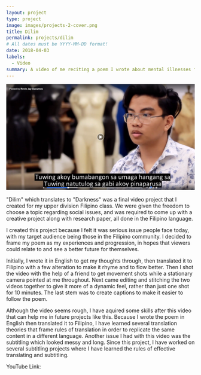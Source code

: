 ```yaml
---
layout: project
type: project
image: images/projects-2-cover.png
title: Dilim
permalink: projects/dilim
# All dates must be YYYY-MM-DD format!
date: 2018-04-03
labels:
  - Video
summary: A video of me reciting a poem I wrote about mental illnesses for my FIL 301 (Third-Level Filipino) class.
---
```


<img class="ui large bottom floated rounded image" src="../images/Project-2.PNG">

"Dilim" which translates to "Darkness" was a final video project that I created for my upper division Filipino class. We were given the freedom to choose a topic regarding social issues, and was required to come up with a creative project along with research paper, all done in the Filipino language. 

I created this project because I felt it was serious issue people face today, with my target audience being those in the Filipino community. I decided to frame my poem as my experiences and progression, in hopes that viewers could relate to and see a better future for themselves.

Initially, I wrote it in English to get my thoughts through, then translated it to Filipino with a few alteration to make it rhyme and to flow better. Then I shot the video with the help of a friend to get movement shots while a stationary camera pointed at me throughout. Next came editing and stitching the two videos together to give it more of a dynamic feel, rather than just one shot for 10 minutes. The last stem was to create captions to make it easier to follow the poem.

Although the video seems rough, I have aquired some skills after this video that can help me in future projects like this. Because I wrote the poem in English then translated it to Filipino, I have learned several translation theories that frame rules of translation in order to replicate the same content in a different language. Another issue I had with this video was the subtitling which looked messy and long. Since this project, I have worked on several subtitling projects where I have learned the rules of effective translating and subtitling.

YouTube Link: 
